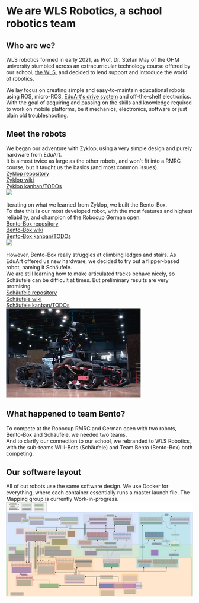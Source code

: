 # We are WLS Robotics, a school robotics team

## Who are we?
WLS robotics formed in early 2021, as Prof. Dr. Stefan May of the OHM university stumbled across an extracurricular technology course offered by our school, [the WLS](https://loeheschule.de/), and decided to lend support and introduce the world of robotics.

We lay focus on creating simple and easy-to-maintain educational robots using ROS, micro-ROS, [EduArt's drive system](https://github.com/bento-robotics/bento_drive?tab=readme-ov-file#free-kinematics-kit) and off-the-shelf electronics.
With the goal of acquiring and passing on the skills and knowledge required to work on mobile platforms, be it mechanics, electronics, software or just plain old troubleshooting.


## Meet the robots

We began our adventure with Zyklop, using a very simple design and purely hardware from EduArt.  
It is almost twice as large as the other robots, and won't fit into a RMRC course, but it taught us the basics (and most common issues).  
[Zyklop repository](https://github.com/Bento-Robotics/Zyklop)  
[Zyklop wiki](https://github.com/Bento-Robotics/Zyklop/wiki)  
[Zyklop kanban/TODOs](https://github.com/orgs/Bento-Robotics/projects/2)  
<img src="https://raw.githubusercontent.com/Bento-Robotics/Zyklop/refs/heads/main/Zyklop.jpg" height="240">

Iterating on what we learned from Zyklop, we built the Bento-Box.  
To date this is our most developed robot, with the most features and highest reliability, and champion of the Robocup German open.  
[Bento-Box repository](https://github.com/Bento-Robotics/Bento-Box)  
[Bento-Box wiki](https://github.com/Bento-Robotics/Bento-Box/wiki)  
[Bento-Box kanban/TODOs](https://github.com/orgs/Bento-Robotics/projects/1)  
<img src="https://raw.githubusercontent.com/Bento-Robotics/Bento-Box/refs/heads/main/Bento-Box.jpg" height="240">

However, Bento-Box really struggles at climbing ledges and stairs. As EduArt offered us new hardware, we decided to try out a flipper-based robot, naming it Schäufele.  
We are still learning how to make articulated tracks behave nicely, so Schäufele can be difficult at times. But preliminary results are very promising.  
[Schäufele repository](https://github.com/Bento-Robotics/Schaeufele)  
[Schäufele wiki](https://github.com/Bento-Robotics/Schaeufele/wiki)  
[Schäufele kanban/TODOs](https://github.com/orgs/Bento-Robotics/projects/3)  
<img src="https://raw.githubusercontent.com/Bento-Robotics/Schaeufele/refs/heads/main/Schaeufele.jpg" height="240">


## What happened to team Bento?

To compete at the Robocup RMRC and German open with two robots, Bento-Box and Schäufele, we needed two teams.  
And to clarify our connection to our school, we rebranded to WLS Robotics, with the sub-teams Willi-Bots (Schäufele) and Team Bento (Bento-Box) both competing.


## Our software layout

All of out robots use the same software design.
We use Docker for everything, where each container essentially runs a master launch file.
The Mapping group is currently Work-in-progress.
![](https://raw.githubusercontent.com/Bento-Robotics/.github/refs/heads/main/draw.io/Bento_software_layout.drawio.svg)
